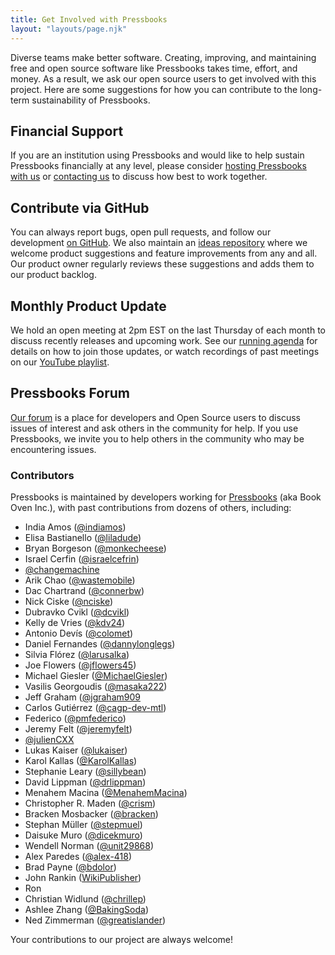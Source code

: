 ```yaml
---
title: Get Involved with Pressbooks
layout: "layouts/page.njk"
---
```


Diverse teams make better software. Creating, improving, and maintaining free and open source software like Pressbooks takes time, effort, and money. As a result, we ask our open source users to get involved with this project. Here are some suggestions for how you can contribute to the long-term sustainability of Pressbooks.

## Financial Support

If you are an institution using Pressbooks and would like to help sustain Pressbooks financially at any level, please consider [hosting Pressbooks with us](https://pressbooks.com/educational-institutions/) or [contacting us](mailto:sales@pressbooks.com) to discuss how best to work together.

## Contribute via GitHub

You can always report bugs, open pull requests, and follow our development [on GitHub](https://github.com/pressbooks/). We also maintain an [ideas repository](https://github.com/pressbooks/ideas) where we welcome product suggestions and feature improvements from any and all. Our product owner regularly reviews these suggestions and adds them to our product backlog.

## Monthly Product Update

We hold an open meeting at 2pm EST on the last Thursday of each month to discuss recently releases and upcoming work. See our [running agenda](https://docs.google.com/document/d/1BcvX0V-iDi6fJO_W8pHVOL_lec_9OTXujAfw6tFpZlQ/edit) for details on how to join those updates, or watch recordings of past meetings on our [YouTube playlist](https://www.youtube.com/watch?v=uM9fjHLyJsM&list=PLMFmJu3NJhet17A4FC_84OVDS8N18YyIo).

## Pressbooks Forum

[Our forum](https://pressbooks.community/) is a place for developers and Open Source users to discuss issues of interest and ask others in the community for help. If you use Pressbooks, we invite you to help others in the community who may be encountering issues.

### Contributors

Pressbooks is maintained by developers working for [Pressbooks][34] (aka Book Oven Inc.), with past contributions from dozens of others, including:

- India Amos ([@indiamos][1])
- Elisa Bastianello ([@liladude][18])
- Bryan Borgeson ([@monkecheese][2])
- Israel Cerfin ([@israelcefrin][3])
- [@changemachine][4]
- Arik Chao ([@wastemobile][5])
- Dac Chartrand ([@connerbw][35])
- Nick Ciske ([@nciske][6])
- Dubravko Cvikl ([@dcvikl][31])
- Kelly de Vries ([@kdv24][7])
- Antonio Devís ([@colomet][8])
- Daniel Fernandes ([@dannylonglegs][38])
- Silvia Flórez ([@larusalka][9])
- Joe Flowers ([@jflowers45][10])
- Michael Giesler ([@MichaelGiesler][11])
- Vasilis Georgoudis ([@masaka222][33])
- Jeff Graham ([@jgraham909][12]
- Carlos Gutiérrez ([@cagp-dev-mtl][37])
- Federico ([@pmfederico][32])
- Jeremy Felt ([@jeremyfelt][13])
- [@julienCXX][14]
- Lukas Kaiser ([@lukaiser][15])
- Karol Kallas ([@KarolKallas][16])
- Stephanie Leary ([@sillybean][17])
- David Lippman ([@drlippman][19])
- Menahem Macina ([@MenahemMacina][20])
- Christopher R. Maden ([@crism][21])
- Bracken Mosbacker ([@bracken][22])
- Stephan Müller ([@stepmuel][30])
- Daisuke Muro ([@dicekmuro][23])
- Wendell Norman ([@unit29868][24])
- Alex Paredes ([@alex-418][25])
- Brad Payne ([@bdolor][26])
- John Rankin ([WikiPublisher][27])
- Ron
- Christian Widlund ([@chrillep][28])
- Ashlee Zhang ([@BakingSoda][29])
- Ned Zimmerman ([@greatislander][36])

Your contributions to our project are always welcome!

[1]: https://github.com/indiamos
[2]: https://github.com/monkecheese
[3]: https://github.com/israelcefrin
[4]: https://github.com/changemachine
[5]: https://github.com/wastemobile
[6]: https://github.com/nciske
[7]: https://github.com/kdv24
[8]: https://github.com/colomet
[9]: https://twitter.com/larusalka
[10]: https://github.com/jflowers45
[11]: https://github.com/MichaelGiesler
[12]: https://github.com/jgraham909
[13]: https://github.com/jeremyfelt
[14]: https://github.com/julienCXX
[15]: https://github.com/lukaiser
[16]: https://github.com/KarolKallas
[17]: https://github.com/sillybean
[18]: https://github.com/liladude
[19]: https://github.com/drlippman
[20]: https://github.com/MenahemMacina
[21]: https://github.com/crism
[22]: https://github.com/bracken
[23]: https://github.com/dicekmuro
[24]: https://github.com/unit29868
[25]: https://github.com/alex-418
[26]: https://github.com/bdolor
[27]: https://www.wikipublisher.org/wiki/
[28]: https://github.com/chrillep
[29]: https://github.com/BakingSoda
[30]: https://github.com/stepmuel
[31]: https://github.com/dcvikl
[32]: https://github.com/pmfederico
[33]: https://github.com/masaka222
[34]: https://pressbooks.com/about/#:~:text=Meet%20our%20team
[35]: https://github.com/connerbw
[36]: https://github.com/greatislander
[37]: https://github.com/cagp-dev-mtl
[38]: https://github.com/dannylonglegs
